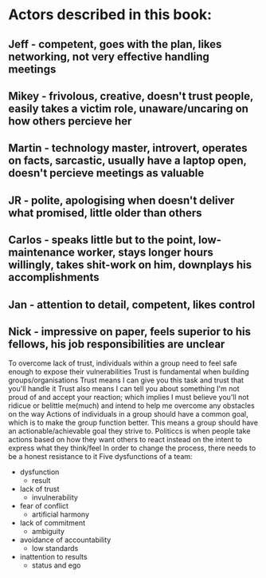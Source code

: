 # Actors described in this book:
## Jeff - competent, goes with the plan, likes networking, not very effective handling meetings
## Mikey - frivolous, creative, doesn't trust people, easily takes a victim role, unaware/uncaring on how others percieve her
## Martin - technology master, introvert, operates on facts, sarcastic, usually have a laptop open, doesn't percieve meetings as valuable
## JR - polite, apologising when doesn't deliver what promised, little older than others
## Carlos - speaks little but to the point, low-maintenance worker, stays longer hours willingly, takes shit-work on him, downplays his accomplishments
## Jan - attention to detail, competent, likes control
## Nick - impressive on paper, feels superior to his fellows, his job responsibilities are unclear

To overcome lack of trust, individuals within a group need to feel safe enough to expose their vulnerabilities
Trust is fundamental when building groups/organisations
Trust means I can give you this task and trust that you'll handle it
Trust also means I can tell you about something I'm not proud of and accept your reaction; which implies I must believe you'll not ridicue or belittle me(much) and intend to help me overcome any obstacles on the way
Actions of individuals in a group should have a common goal, which is to make the group function better. This means a group should have an actionable/achievable goal they strive to.
Politiccs is when people take actions based on how they want others to react instead on the intent to express what they think/feel
In order to change the process, there needs to be a honest resistance to it
Five dysfunctions of a team:
- dysfunction
  - result
- lack of trust
  - invulnerability
- fear of conflict
  - artificial harmony
- lack of commitment
  - ambiguity
- avoidance of accountability
  - low standards
- inattention to results
  - status and ego